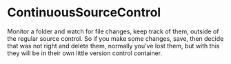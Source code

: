 ContinuousSourceControl
=======================

Monitor a folder and watch for file changes, keep track of them, outside of the regular source control. So if you make some changes, save, then decide that was not right and delete them, normally you've lost them, but with this they will be in their own little version control container.